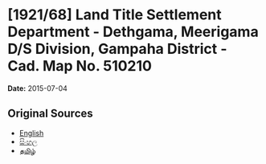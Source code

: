 # [1921/68] Land Title Settlement Department - Dethgama, Meerigama D/S Division, Gampaha District - Cad. Map No. 510210

**Date:** 2015-07-04

## Original Sources

- [English](https://documents.gov.lk/view/extra-gazettes/2015/7/1921-68_E.pdf)
- [සිංහල](https://documents.gov.lk/view/extra-gazettes/2015/7/1921-68_S.pdf)
- [தமிழ்](https://documents.gov.lk/view/extra-gazettes/2015/7/1921-68_T.pdf)
